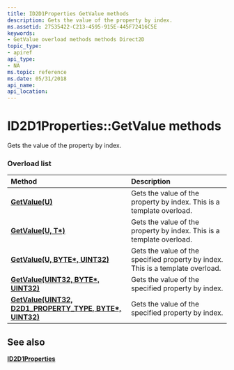 ```yaml
---
title: ID2D1Properties GetValue methods
description: Gets the value of the property by index.
ms.assetid: 27535422-C213-4595-915E-445F72416C5E
keywords:
- GetValue overload methods methods Direct2D
topic_type:
- apiref
api_type:
- NA
ms.topic: reference
ms.date: 05/31/2018
api_name: 
api_location: 
---
```


# ID2D1Properties::GetValue methods

Gets the value of the property by index.

### Overload list



| Method                                                                                      | Description                                                                                |
|:--------------------------------------------------------------------------------------------|:-------------------------------------------------------------------------------------------|
| [**GetValue(U)**](/windows/win32/api/d2d1_1/nf-d2d1_1-id2d1properties-getvalue(u))                                            | Gets the value of the property by index. This is a template overload.<br/>           |
| [**GetValue(U, T\*)**](/windows/win32/api/d2d1_1/nf-d2d1_1-id2d1properties-getvalue(u_t))                                       | Gets the value of the property by index. This is a template overload.<br/>           |
| [**GetValue(U, BYTE\*, UINT32)**](/windows/win32/api/d2d1_1/nf-d2d1_1-id2d1properties-getvalue(u_byte_uint32))                            | Gets the value of the specified property by index. This is a template overload.<br/> |
| [**GetValue(UINT32, BYTE\*, UINT32)**](/windows/win32/api/d2d1_1/nf-d2d1_1-id2d1properties-getvalue(uint32_byte_uint32))                        | Gets the value of the specified property by index.<br/>                              |
| [**GetValue(UINT32, D2D1\_PROPERTY\_TYPE, BYTE\*, UINT32)**](/windows/win32/api/d2d1_1/nf-d2d1_1-id2d1properties-getvalue(uint32_byte_uint32)) | Gets the value of the specified property by index.<br/>                              |



## See also

<dl> <dt>

[**ID2D1Properties**](/windows/win32/api/d2d1_1/nn-d2d1_1-id2d1properties)
</dt> </dl>

 

